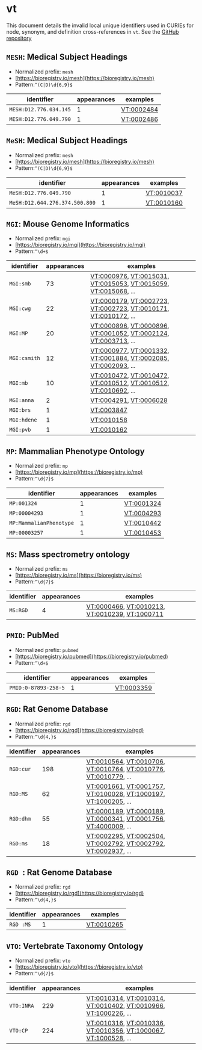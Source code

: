 # vt

This document details the invalid local unique identifiers used in CURIEs
for node, synonym, and definition cross-references in `vt`. See the [GitHub repository](https://github.com/AnimalGenome/vertebrate-trait-ontology)


## `MESH`: Medical Subject Headings

- Normalized prefix: `mesh`
- [https://bioregistry.io/mesh](https://bioregistry.io/mesh)
- Pattern:`^(C|D)\d{6,9}$`

| identifier             |   appearances | examples                                        |
|------------------------|---------------|-------------------------------------------------|
| `MESH:D12.776.034.145` |             1 | [VT:0002484](https://bioregistry.io/VT:0002484) |
| `MESH:D12.776.049.790` |             1 | [VT:0002486](https://bioregistry.io/VT:0002486) |

## `MeSH`: Medical Subject Headings

- Normalized prefix: `mesh`
- [https://bioregistry.io/mesh](https://bioregistry.io/mesh)
- Pattern:`^(C|D)\d{6,9}$`

| identifier                     |   appearances | examples                                        |
|--------------------------------|---------------|-------------------------------------------------|
| `MeSH:D12.776.049.790`         |             1 | [VT:0010037](https://bioregistry.io/VT:0010037) |
| `MeSH:D12.644.276.374.500.800` |             1 | [VT:0010160](https://bioregistry.io/VT:0010160) |

## `MGI`: Mouse Genome Informatics

- Normalized prefix: `mgi`
- [https://bioregistry.io/mgi](https://bioregistry.io/mgi)
- Pattern:`^\d+$`

| identifier   |   appearances | examples                                                                                                                                                                                                                                                 |
|--------------|---------------|----------------------------------------------------------------------------------------------------------------------------------------------------------------------------------------------------------------------------------------------------------|
| `MGI:smb`    |            73 | [VT:0000976](https://bioregistry.io/VT:0000976), [VT:0015031](https://bioregistry.io/VT:0015031), [VT:0015053](https://bioregistry.io/VT:0015053), [VT:0015059](https://bioregistry.io/VT:0015059), [VT:0015068](https://bioregistry.io/VT:0015068), ... |
| `MGI:cwg`    |            22 | [VT:0000179](https://bioregistry.io/VT:0000179), [VT:0002723](https://bioregistry.io/VT:0002723), [VT:0002723](https://bioregistry.io/VT:0002723), [VT:0010171](https://bioregistry.io/VT:0010171), [VT:0010172](https://bioregistry.io/VT:0010172), ... |
| `MGI:MP`     |            20 | [VT:0000896](https://bioregistry.io/VT:0000896), [VT:0000896](https://bioregistry.io/VT:0000896), [VT:0001052](https://bioregistry.io/VT:0001052), [VT:0002124](https://bioregistry.io/VT:0002124), [VT:0003713](https://bioregistry.io/VT:0003713), ... |
| `MGI:csmith` |            12 | [VT:0000977](https://bioregistry.io/VT:0000977), [VT:0001332](https://bioregistry.io/VT:0001332), [VT:0001884](https://bioregistry.io/VT:0001884), [VT:0002085](https://bioregistry.io/VT:0002085), [VT:0002093](https://bioregistry.io/VT:0002093), ... |
| `MGI:mb`     |            10 | [VT:0010472](https://bioregistry.io/VT:0010472), [VT:0010472](https://bioregistry.io/VT:0010472), [VT:0010512](https://bioregistry.io/VT:0010512), [VT:0010512](https://bioregistry.io/VT:0010512), [VT:0010692](https://bioregistry.io/VT:0010692), ... |
| `MGI:anna`   |             2 | [VT:0004291](https://bioregistry.io/VT:0004291), [VT:0006028](https://bioregistry.io/VT:0006028)                                                                                                                                                         |
| `MGI:brs`    |             1 | [VT:0003847](https://bioregistry.io/VT:0003847)                                                                                                                                                                                                          |
| `MGI:hdene`  |             1 | [VT:0010158](https://bioregistry.io/VT:0010158)                                                                                                                                                                                                          |
| `MGI:pvb`    |             1 | [VT:0010162](https://bioregistry.io/VT:0010162)                                                                                                                                                                                                          |

## `MP`: Mammalian Phenotype Ontology

- Normalized prefix: `mp`
- [https://bioregistry.io/mp](https://bioregistry.io/mp)
- Pattern:`^\d{7}$`

| identifier              |   appearances | examples                                        |
|-------------------------|---------------|-------------------------------------------------|
| `MP:001324`             |             1 | [VT:0001324](https://bioregistry.io/VT:0001324) |
| `MP:00004293`           |             1 | [VT:0004293](https://bioregistry.io/VT:0004293) |
| `MP:MammalianPhenotype` |             1 | [VT:0010442](https://bioregistry.io/VT:0010442) |
| `MP:00003257`           |             1 | [VT:0010453](https://bioregistry.io/VT:0010453) |

## `MS`: Mass spectrometry ontology

- Normalized prefix: `ms`
- [https://bioregistry.io/ms](https://bioregistry.io/ms)
- Pattern:`^\d{7}$`

| identifier   |   appearances | examples                                                                                                                                                                                           |
|--------------|---------------|----------------------------------------------------------------------------------------------------------------------------------------------------------------------------------------------------|
| `MS:RGD`     |             4 | [VT:0000466](https://bioregistry.io/VT:0000466), [VT:0010213](https://bioregistry.io/VT:0010213), [VT:0010239](https://bioregistry.io/VT:0010239), [VT:1000711](https://bioregistry.io/VT:1000711) |

## `PMID`: PubMed

- Normalized prefix: `pubmed`
- [https://bioregistry.io/pubmed](https://bioregistry.io/pubmed)
- Pattern:`^\d+$`

| identifier           |   appearances | examples                                        |
|----------------------|---------------|-------------------------------------------------|
| `PMID:0-87893-258-5` |             1 | [VT:0003359](https://bioregistry.io/VT:0003359) |

## `RGD`: Rat Genome Database

- Normalized prefix: `rgd`
- [https://bioregistry.io/rgd](https://bioregistry.io/rgd)
- Pattern:`^\d{4,}$`

| identifier   |   appearances | examples                                                                                                                                                                                                                                                 |
|--------------|---------------|----------------------------------------------------------------------------------------------------------------------------------------------------------------------------------------------------------------------------------------------------------|
| `RGD:cur`    |           198 | [VT:0010564](https://bioregistry.io/VT:0010564), [VT:0010706](https://bioregistry.io/VT:0010706), [VT:0010764](https://bioregistry.io/VT:0010764), [VT:0010776](https://bioregistry.io/VT:0010776), [VT:0010779](https://bioregistry.io/VT:0010779), ... |
| `RGD:MS`     |            62 | [VT:0001661](https://bioregistry.io/VT:0001661), [VT:0001757](https://bioregistry.io/VT:0001757), [VT:0100028](https://bioregistry.io/VT:0100028), [VT:1000197](https://bioregistry.io/VT:1000197), [VT:1000205](https://bioregistry.io/VT:1000205), ... |
| `RGD:dhm`    |            55 | [VT:0000189](https://bioregistry.io/VT:0000189), [VT:0000189](https://bioregistry.io/VT:0000189), [VT:0000341](https://bioregistry.io/VT:0000341), [VT:0001756](https://bioregistry.io/VT:0001756), [VT:4000009](https://bioregistry.io/VT:4000009), ... |
| `RGD:ms`     |            18 | [VT:0002295](https://bioregistry.io/VT:0002295), [VT:0002504](https://bioregistry.io/VT:0002504), [VT:0002792](https://bioregistry.io/VT:0002792), [VT:0002792](https://bioregistry.io/VT:0002792), [VT:0002937](https://bioregistry.io/VT:0002937), ... |

## `RGD `: Rat Genome Database

- Normalized prefix: `rgd`
- [https://bioregistry.io/rgd](https://bioregistry.io/rgd)
- Pattern:`^\d{4,}$`

| identifier   |   appearances | examples                                        |
|--------------|---------------|-------------------------------------------------|
| `RGD :MS`    |             1 | [VT:0010265](https://bioregistry.io/VT:0010265) |

## `VTO`: Vertebrate Taxonomy Ontology

- Normalized prefix: `vto`
- [https://bioregistry.io/vto](https://bioregistry.io/vto)
- Pattern:`^\d{7}$`

| identifier   |   appearances | examples                                                                                                                                                                                                                                                 |
|--------------|---------------|----------------------------------------------------------------------------------------------------------------------------------------------------------------------------------------------------------------------------------------------------------|
| `VTO:INRA`   |           229 | [VT:0010314](https://bioregistry.io/VT:0010314), [VT:0010314](https://bioregistry.io/VT:0010314), [VT:0010402](https://bioregistry.io/VT:0010402), [VT:0010966](https://bioregistry.io/VT:0010966), [VT:1000226](https://bioregistry.io/VT:1000226), ... |
| `VTO:CP`     |           224 | [VT:0010316](https://bioregistry.io/VT:0010316), [VT:0010336](https://bioregistry.io/VT:0010336), [VT:0010356](https://bioregistry.io/VT:0010356), [VT:1000067](https://bioregistry.io/VT:1000067), [VT:1000528](https://bioregistry.io/VT:1000528), ... |


